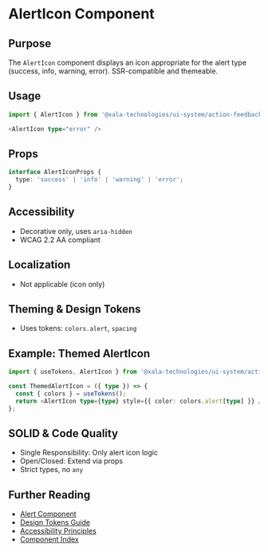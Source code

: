 # AlertIcon Component

## Purpose
The `AlertIcon` component displays an icon appropriate for the alert type (success, info, warning, error). SSR-compatible and themeable.

## Usage
```typescript
import { AlertIcon } from '@xala-technologies/ui-system/action-feedback';

<AlertIcon type="error" />
```

## Props
```typescript
interface AlertIconProps {
  type: 'success' | 'info' | 'warning' | 'error';
}
```

## Accessibility
- Decorative only, uses `aria-hidden`
- WCAG 2.2 AA compliant

## Localization
- Not applicable (icon only)

## Theming & Design Tokens
- Uses tokens: `colors.alert`, `spacing`

## Example: Themed AlertIcon
```typescript
import { useTokens, AlertIcon } from '@xala-technologies/ui-system/action-feedback';

const ThemedAlertIcon = ({ type }) => {
  const { colors } = useTokens();
  return <AlertIcon type={type} style={{ color: colors.alert[type] }} />;
};
```

## SOLID & Code Quality
- Single Responsibility: Only alert icon logic
- Open/Closed: Extend via props
- Strict types, no `any`

## Further Reading
- [Alert Component](./alert-action-feedback.md)
- [Design Tokens Guide](../design-tokens.md)
- [Accessibility Principles](../architecture.md)
- [Component Index](./README.md)
